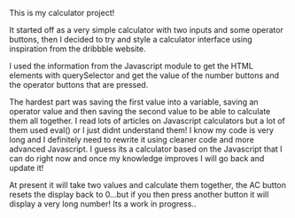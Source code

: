 This is my calculator project!

It started off as a very simple calculator with two inputs and some operator buttons, then I decided
to try and style a calculator interface using inspiration from the dribbble website.

I used the information from the Javascript module to get the HTML elements with querySelector and get the value of the number buttons and the operator buttons that are pressed.

The hardest part was saving the first value into a variable, saving an operator value and then saving the second value to be able to calculate them all together. I read lots of articles on Javascript calculators but a lot of them used eval() or I just didnt understand them! I know my code is very long and I definitely need to rewrite it using cleaner code and more advanced Javascript. I guess its a calculator based on the Javascript that I can do right now and once my knowledge improves I will go back and update it!

At present it will take two values and calculate them together, the AC button resets the display back to 0...but if you then press another button it will display a very long number! Its a work in progress..
